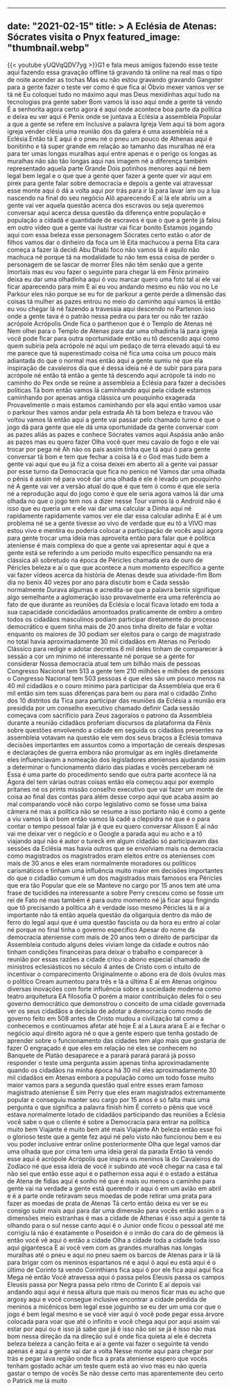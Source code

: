 
---
date: "2021-02-15"
title: > 
    A Eclésia de Atenas: Sócrates visita o Pnyx
featured_image: "thumbnail.webp"
---
{{< youtube yUQVqQDV7yg >}}G1
e fala meus amigos fazendo esse teste
aqui fazendo essa gravação offline tá
gravando tá online na real mas o tipo de
noite acender as tochas Mas eu não estou
gravando gravando Gangster para a gente
fazer o teste ver como é que fica aí
Óbvio mexer vamos ver se tá né Eu
coloquei tudo no máximo aqui mas Deus
mexidinhas aqui tudo na tecnologias pra
gente saber Bom vamos lá isso aqui onde
a gente tá vendo É a senhorita agora
certo agora é aqui onde acontece boa
parte da política e deixa eu ver aqui é
Penix onde se juntava a Eclésia a
assembleia Popular a que a gente se
refere em Inclusive a palavra Igreja Vem
aqui tá bom agora igreja vender clésia
uma reunião dos da galera é uma
assembleia né a Eclésia Então tá E aqui
é o pneu né o pneu um pouco de Athenas
aqui
é bonitinho e tá super grande em relação
ao tamanho das muralhas né era para ter
umas longas muralhas aqui entre apenas e
o perigo os longas as muralhas não são
tão longas aqui nas imagem né a
diferença também representado aquela
parte Grande Dois potinhos menores aqui
né bem legal bem legal e o que que a
gente quer fazer a gente quer vir aqui
em pirex para gente falar sobre
democracia e depois a gente vai
atravessar esse monte aqui ó dá a volta
aqui por trás para ir lá para lavar iam
ou a lua nascendo na final do seu
negócio Alô aparecendo E aí lá ele abriu
um a gente vai ver aquela questão acerca
dos escravos ou seja queremos conversar
aqui acerca dessa questão da diferença
entre população e população a cidadã e
quantidade de escravos é que o que a
gente já falou em outro vídeo que a
gente vai ilustrar vai ficar bonito
Estamos jogando aqui com essa beleza
esse personagem Sócrates certo estão
o ator de filhos vamos dar o dinheiro da
foca um lê Eita machucou a perna Eita
cara começa a fazer lá decidi Abu Dhabi
foco não vamos lá é aquilo não machuca
né porque tá na modalidade tu não tem
essa coisa de perder o personagem de se
lascar de morrer Eles não têm senão que
a gente Imortais mas eu vou fazer o
seguinte para chegar lá em Fênix
primeiro deixa eu dar uma olhadinha aqui
ó vou marcar quero uma foto tal aí ele
vai ficar aparecendo para mim E aí eu
vou andando mesmo eu não vou no Le
Parkour eles não porque se eu for de
parkour a gente perde a dimensão das
coisas tá mulher as pazes entrou no meio
do caminho aqui vamos lá então eu vou
chegar lá né fazendo a travessia aqui
descendo no Partenon isso onde a gente
tava é o patrão nessa pedra ou para ter
ou não ter razão acrópole Acrópolis Onde
fica o parthenon que é o Templo de
Atenas né Nem olhei para o Templo de
Atenas para dar uma olhadinha lá para
igreja você pode ficar para outra
oportunidade então eu tô descendo aqui
como quem subiria pela acrópole né aqui
um pedaço de terra elevado aqui tá eu me
parece que tá superestimado coisa né
fica uma coisa um pouco mais adiantada
do que o normal mas então aqui a gente
sumiu né que ela inspiração de
cavaleiros dia que é dessa ideia né
é de subir para para para acrópole né
então tá então a gente tá descendo aqui
acrópole tá indo no caminho do Pex onde
se reúne a assembleia a Eclésia para
fazer a decisões políticas Tá bom então
vamos lá caminhando aqui pela cidade
estamos caminhando por apenas antiga
clássica um pouquinho exagerada
Provavelmente o mais estamos caminhando
por ela aqui então vamos usar o parkour
lhes vamos andar pela estrada
Ah tá bom beleza e travou vão voltou
vamos lá então aqui a gente vai passar
pelo chamado turno é que o jogo dá para
gente que ele dá uma oportunidade da
gente conversar com as pazes aliás as
pazes e conhece Sócrates vamos aqui
Aspásia anão anão as pazes mas eu quero
fazer Olha você quer meu cavalo de fogo
e ele vai trocar por pega né Ah não os
pais assim tinha que tá aqui ó para
gente conversar tá bom
e tem que fechar a coisa lá é o God mas
tudo bem a gente vai aqui que eu já fiz
a coisa deixei em aberto ali a gente vai
passar por esse turno da Democracia que
fica no penico né Vamos dar uma olhada o
pênis é assim né para você dar uma
olhada é ele é levado um pouquinho né A
gente vai ver a versão atual do que é
que tem ó como é que ele seria né a
reprodução aqui do jogo como é que ele
seria agora vamos lá dar uma olhada no
que o jogo tem nos a dizer nesse Tour
vamos lá
o Android não é isso que eu queria um
e ele vai dar uma calcular a Dinha aqui
né rapidamente rapidamente vamos ver ele
dar essa calcular adinha
E aí é um problema né se a gente tivesse
ao vivo de verdade que eu tô a VIVO mas
estou vivo e mentira eu poderia colocar
a participação de vocês aqui agora para
gente trocar uma ideia mas aproveita
então para falar que é política
ateniense é mais complexa do que a gente
vai apresentar aqui é que a gente está
se referindo a um período muito
específico pensando na era clássica ali
sobretudo na época de Péricles chamada
era de ouro de Péricles beleza e aí o
que que acontece a num momento
específico a gente vai fazer vídeos
acerca da história de Atenas desde sua
atividade-fim
Bom dia no benix 40 vezes por ano para
discutir
bom e Cada sessão normalmente Durava
algumas
e acredita-se que a palavra benix
signifique algo semelhante a aglomeração
isso provavelmente era uma referência ao
fato de que durante as reuniões da
Eclésia o local ficava lotado em toda a
sua capacidade concidadãos amontoados
praticamente de ombro a ombro todos os
cidadãos masculinos podiam participar
diretamente do processo democrático
e quem tinha mais de 20 anos tinha
direito de falar e voltar enquanto os
maiores de 30 podiam ser eleitos para o
cargo de magistrado no total havia
aproximadamente 30 mil cidadãos em
Atenas no Período Clássico para redigir
e adotar decretos 6 mil deles tinham de
comparecer à sessão
a cor um mínimo né interessante né
porque se a gente for considerar Nossa
democracia atual tem um bilhão mais de
pessoas Congresso Nacional tem 513 a
gente tem 210 milhões e milhões de
pessoas o Congresso Nacional tem 503
pessoas é que eles são um pouco menos na
40 mil cidadãos e o couro mínimo para
participar da Assembleia que era 6 mil
então sim tem suas diferenças para bem
ou para mal
o cidadão Zinho dos 10 distritos da Tica
para participar das reuniões da Eclésia
a reunião era presidida por um conselho
executivo chamado definir Cada sessão
começava com sacrifício para Zeus
zagoraios o patrono da Assembleia
durante a reunião cidadãos proferiam
discursos da plataforma da Fênix sobre
questões envolvendo a cidade em seguida
os cidadãos presentes na assembleia
votavam na questão ele vem dos seus
braços a Eclésia tomava decisões
importantes em assuntos como a
importação de cereais despesas e
declarações de guerra embora não
promulgar as em inglês diretamente eles
influenciavam a nomeação dos
legisladores atenienses ajudando assim a
determinar o funcionamento diário das
piadas
e vocês perceberam né Essa é uma parte
do procedimento sendo que outra parte
acontece lá na Ágora del tem várias
outras coisas então ela começou aqui por
exemplo pritanes né os prints missão
conselho executivo que vai fazer um
monte de coisa ao final das contas para
além desse corpo aqui que acaba assim ao
mal comparando você não corpo
legislativo como se fosse uma baixa
câmera né mas a política não se resume a
isso portanto não é como a gente a viu
vamos lá oi
bom então vamos lá cadê a clepsidra né
que é o para contar o tempo pessoal
falar já é que eu quero conversar
Alisson
E aí não vai me deixar ver o negócio
e o Google a parada aqui eu acho
e a tô viajando aqui não é autor o
tureck
em algum cidadão só participavam das
sessões da Eclésia mas havia outros que
se envolviam mais na democracia como
magistrados
os magistrados eram eleitos entre os
atenienses com mais de 30 anos
e eles eram normalmente moradores ou
políticos carismáticos e tinham uma
influência muito maior em decisões
importantes do que o cidadão comum
é um dos magistrados mais famosos era
Péricles que era tão Popular que ele se
Manteve no cargo por 15 anos tem até uma
frase de tucídides na interessante a
sobre Perry cresceu como se fosse um rei
de Fato né mas também é para outro
momento né já ficar aqui fingindo que tô
precisando a política
ah é verdade isso mesmo Péricles lá e aí
a importante não tá então aquela questão
da oligarquia dentro da mão de ferro do
legal aqui que é uma questão fascista ou
da hora eu entro aí colar né porque no
final tinha o governo específico Apesar
do nome da democracia ateniense com mais
de 20 anos tem o direito de participar
da Assembleia contudo alguns deles
viviam longe da cidade e outros não
tinham condições financeiras para deixar
o trabalho e comparecer à reunião por
essas razões a cidade criou o abono
especial chamado de ministros
eclesiásticos no século 4 antes de
Cristo com o intuito de incentivar o
comparecimento Originalmente o abono era
de dois óvulos mas o político Cream
aumentou para três
e lá a última
E aí
em Atenas originou diversas inovações
com forte influência sobre a sociedade
moderna como teatro arquitetura EA
filosofia
O porém a maior contribuição deles foi o
seu governo democrático que demonstrou o
conceito de uma cidade governada ver os
seus cidadãos a decisão de adotar a
democracia como modo de governo feito em
508 antes de Cristo mudou a civilização
tal como a conhecemos e continuamos
afetar até hoje
E aí
a Laura arara
E aí
e fechar o negócio aqui direito agora né
o que a gente espero que tenha gostado
de aprender sobre o funcionamento das
cidades tem algo mais que gostaria de
fazer
O engraçado é que eles em relação né
eles se conhecem no Banquete de Platão
desaparece
e a parará parará parará já posso
responder o teste uma pergunta assim
apenas tinha aproximadamente quando os
cidadãos na minha época
há 30 mil eles aproximadamente 30 mil
cidadãos em Atenas embora a população
como um todo fosse muito maior vamos
para a segunda questão qual entre esses
eram famoso magistrado ateniense
É sim Perry que eles eram magistrados
extremamente popular e conseguiu manter
seu cargo por 15 anos
é só falta mais uma pergunta o que
significa a palavra finish him
É correto o pênis que você estava
normalmente lotado de cidadãos
participando das reuniões a Eclésia você
sabe o que o cliente é sobre a
Democracia para entrar na política muito
bem Viajante
é muito bem até mais Viajante
Ah beleza então esse foi o glorioso
teste que a gente fez aqui né pelo visto
não funcionou bem e eu vou poder
inclusive entrar online posteriormente
Olha que legal vamos dar uma olhada que
por cima tem uma ideia geral da parada
Então tá vendo esse aqui é acrópole
Acrópolis que inspira os meninos lá do
Cavaleiros do Zodíaco né que essa ideia
de você ir subindo até você chegar na
casa e tal não sei que então esse aqui é
o pathernon essa aqui é o estado a
estátua de Atena de fídias aqui é sonho
né que é mais ou menos o caminho para
gente vai na verdade a gente está
querendo ir aqui ó em um avião em abril
e é a parte onde retiravam seus moedas
de pode retirar uma prata para fazer as
moedas de prata de Atenas Tá certo então
deixa eu ver se eu consigo subir mais
aqui para dar uma dimensão para vocês
então assim o
a dimensões meio estranhas é mas a
cidade de Athenas é isso aqui a gente tá
olhando para o sul nesse canto aqui é o
Junior onde ficou o pessoal até me
corrigiu lá não é exatamente o Poseidon
é o irmão do cara do de gêmeos lá então
você vê aqui ó então a cidade Olha a
cidade toda a cidade toda isso aqui
gigantesca E aí você vem com as grandes
muralhas nas longas muralhas até o pneu
e aqui no pneu saem os barcos de Atenas
para ir lá lá para brigar com os meninos
espartanos né
e aqui ó aqui eu está aqui é o último de
Corinto tá vendo Corinthians fica aqui ó
por ele fica aqui aqui fica Mega né
então Você atravessa aqui ó passa pelos
Eleusis passa os campos Eleusis passa
por Negra passa pelo ritmo de Corinto E
aí depois vai andando aqui aqui é nessa
altura que mais ou menos ficar mas eu
acho que argosy aqui e você consegue
inclusive encontrar a cidade perdida de
meninos a micênicos bem legal esse
joguinho se eu der um uma cor que o jogo
é bem legal mesmo e se você vier aqui ó
você pode pegar essa árvore colocada
para voar que até o infinito e você
chega aqui por aqui assim vai estar por
aqui ou é isso já sabe que já é isso não
sei se já é isso não mas bom nessa
direção da na direção sul é onde fica
quieta aí ele é decreta beleza beleza
a canção feita e aí a gente vai fazer o
seguinte tá vendo apenas é aqui a gente
vai dar a volta Nesse monte aqui para
chegar por trás e pegar lava região onde
fica a prata ateniense espero que vocês
tenham gostado achar um teste quem está
ao vivo mas eu não queria gastar o tempo
de vocês Se não desse certo mas
aparentemente deu certo
o Patrick me lá muito